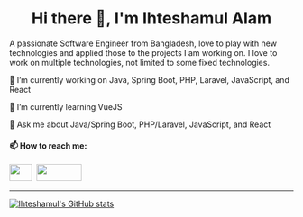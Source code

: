 <h1 align="center">Hi there 👋, I'm Ihteshamul Alam</h1>
<p>A passionate Software Engineer from Bangladesh, love to play with new technologies and applied those to the projects I am working on. I love to work on multiple technologies, not limited to some fixed technologies.</p>

🔭 I’m currently working on Java, Spring Boot, PHP, Laravel, JavaScript, and React

🌱 I’m currently learning VueJS

💬 Ask me about Java/Spring Boot, PHP/Laravel, JavaScript, and React
<br>
<h4>📫 How to reach me:</h4>
<a href="https://www.linkedin.com/in/ihteshamul-alam/" target="_blank"><img src='https://raw.githubusercontent.com/rahuldkjain/github-profile-readme-generator/master/src/images/icons/Social/linked-in-alt.svg' height="30" width="40"></a>&nbsp;&nbsp;<a href="https://www.upwork.com/freelancers/~01e3f31cbbc111c373"><img src="https://assets-global.website-files.com/603fea6471d9d8559d077603/606710a582de651f75b268f4_Upwork.svg" height="30" width="80"></a>
<hr>

[![Ihteshamul's GitHub stats](https://github-readme-stats.vercel.app/api?username=shimul49&show_icons=true&theme=synthwave&show=reviews,discussions_started,discussions_answered,prs_merged,prs_merged_percentage)](https://github.com/shimul49/shimul49)
